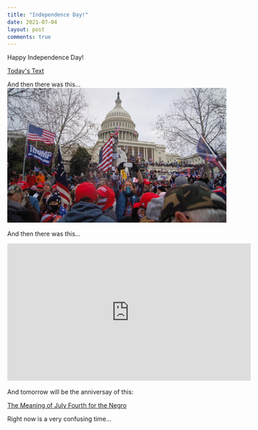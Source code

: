 ```yaml
---
title: "Independence Day!"
date: 2021-07-04
layout: post
comments: true
---
```

Happy Independence Day!

[Today's Text](https://thecapableone.com/2019/07/04/Declaration-Independence.html)

And then there was this...
<img src="/images/January-6-2021.jpg">

And then there was this...
<iframe width="560" height="315" src="https://www.youtube.com/embed/3uIZ4C3Y0Ng" title="YouTube video player" frameborder="0" allow="accelerometer; autoplay; clipboard-write; encrypted-media; gyroscope; picture-in-picture" allowfullscreen></iframe>

And tomorrow will be the anniversay of this:

[The Meaning of July Fourth for the Negro](https://www.pbs.org/wgbh/aia/part4/4h2927t.html)


Right now is a very confusing time...
